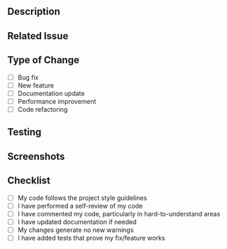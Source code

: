 ## Description

<!-- Provide a brief description of your changes -->

## Related Issue

<!-- Link related issues here (e.g., Fixes #123) -->

## Type of Change

- [ ] Bug fix
- [ ] New feature
- [ ] Documentation update
- [ ] Performance improvement
- [ ] Code refactoring

## Testing

<!-- Describe the tests you ran or how reviewers can test -->

## Screenshots

<!-- If applicable, add screenshots -->

## Checklist

- [ ] My code follows the project style guidelines
- [ ] I have performed a self-review of my code
- [ ] I have commented my code, particularly in hard-to-understand areas
- [ ] I have updated documentation if needed
- [ ] My changes generate no new warnings
- [ ] I have added tests that prove my fix/feature works
